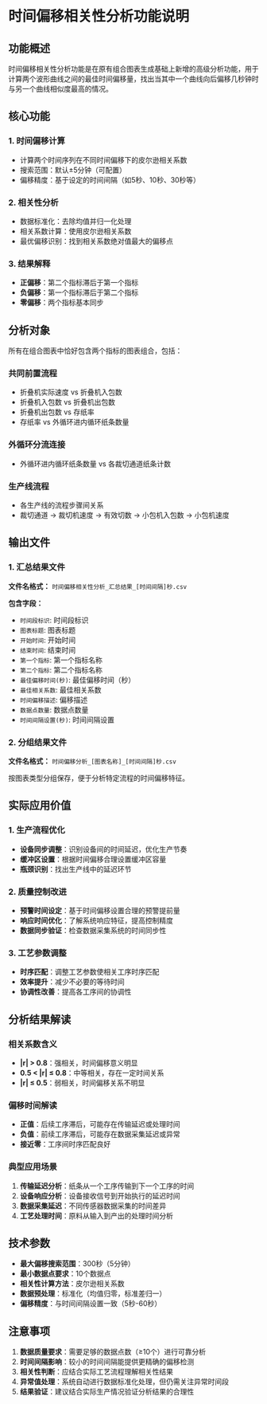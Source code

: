 # 时间偏移相关性分析功能说明

## 功能概述

时间偏移相关性分析功能是在原有组合图表生成基础上新增的高级分析功能，用于计算两个波形曲线之间的最佳时间偏移量，找出当其中一个曲线向后偏移几秒钟时与另一个曲线相似度最高的情况。

## 核心功能

### 1. 时间偏移计算
- 计算两个时间序列在不同时间偏移下的皮尔逊相关系数
- 搜索范围：默认±5分钟（可配置）
- 偏移精度：基于设定的时间间隔（如5秒、10秒、30秒等）

### 2. 相关性分析
- 数据标准化：去除均值并归一化处理
- 相关系数计算：使用皮尔逊相关系数
- 最优偏移识别：找到相关系数绝对值最大的偏移点

### 3. 结果解释
- **正偏移**：第二个指标滞后于第一个指标
- **负偏移**：第一个指标滞后于第二个指标
- **零偏移**：两个指标基本同步

## 分析对象

所有在组合图表中恰好包含两个指标的图表组合，包括：

### 共同前置流程
- 折叠机实际速度 vs 折叠机入包数
- 折叠机入包数 vs 折叠机出包数
- 折叠机出包数 vs 存纸率
- 存纸率 vs 外循环进内循环纸条数量

### 外循环分流连接
- 外循环进内循环纸条数量 vs 各裁切通道纸条计数

### 生产线流程
- 各生产线的流程步骤间关系
- 裁切通道 → 裁切机速度 → 有效切数 → 小包机入包数 → 小包机速度

## 输出文件

### 1. 汇总结果文件
**文件名格式：** `时间偏移相关性分析_汇总结果_[时间间隔]秒.csv`

**包含字段：**
- `时间段标识`: 时间段标识
- `图表标题`: 图表标题
- `开始时间`: 开始时间
- `结束时间`: 结束时间
- `第一个指标`: 第一个指标名称
- `第二个指标`: 第二个指标名称
- `最佳偏移时间(秒)`: 最佳偏移时间（秒）
- `最佳相关系数`: 最佳相关系数
- `时间偏移描述`: 偏移描述
- `数据点数量`: 数据点数量
- `时间间隔设置(秒)`: 时间间隔设置

### 2. 分组结果文件
**文件名格式：** `时间偏移分析_[图表名称]_[时间间隔]秒.csv`

按图表类型分组保存，便于分析特定流程的时间偏移特征。

## 实际应用价值

### 1. 生产流程优化
- **设备同步调整**：识别设备间的时间延迟，优化生产节奏
- **缓冲区设置**：根据时间偏移合理设置缓冲区容量
- **瓶颈识别**：找出生产线中的延迟环节

### 2. 质量控制改进
- **预警时间设定**：基于时间偏移设置合理的预警提前量
- **响应时间优化**：了解系统响应特征，提高控制精度
- **数据同步验证**：检查数据采集系统的时间同步性

### 3. 工艺参数调整
- **时序匹配**：调整工艺参数使相关工序时序匹配
- **效率提升**：减少不必要的等待时间
- **协调性改善**：提高各工序间的协调性

## 分析结果解读

### 相关系数含义
- **|r| > 0.8**：强相关，时间偏移意义明显
- **0.5 < |r| ≤ 0.8**：中等相关，存在一定时间关系
- **|r| ≤ 0.5**：弱相关，时间偏移关系不明显

### 偏移时间解读
- **正值**：后续工序滞后，可能存在传输延迟或处理时间
- **负值**：前续工序滞后，可能存在数据采集延迟或异常
- **接近零**：工序间时序匹配良好

### 典型应用场景
1. **传输延迟分析**：纸条从一个工序传输到下一个工序的时间
2. **设备响应分析**：设备接收信号到开始执行的延迟时间
3. **数据采集延迟**：不同传感器数据采集的时间差异
4. **工艺处理时间**：原料从输入到产出的处理时间分析

## 技术参数

- **最大偏移搜索范围**：300秒（5分钟）
- **最小数据点要求**：10个数据点
- **相关性计算方法**：皮尔逊相关系数
- **数据预处理**：标准化（均值归零，标准差归一）
- **偏移精度**：与时间间隔设置一致（5秒-60秒）

## 注意事项

1. **数据质量要求**：需要足够的数据点数（≥10个）进行可靠分析
2. **时间间隔影响**：较小的时间间隔能提供更精确的偏移检测
3. **相关性判断**：应结合实际工艺流程理解相关性结果
4. **异常值处理**：系统自动进行数据标准化处理，但仍需关注异常时间段
5. **结果验证**：建议结合实际生产情况验证分析结果的合理性 